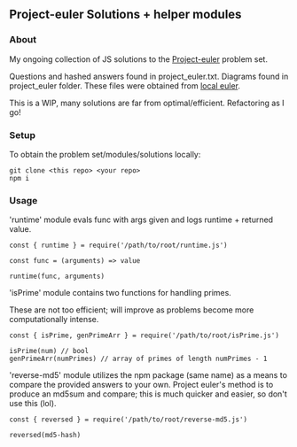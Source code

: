 ## Project-euler Solutions + helper modules

### About

My ongoing collection of JS solutions to the [Project-euler](https://projecteuler.net/) problem set. 

Questions and hashed answers found in project_euler.txt. Diagrams found in project_euler folder. These files were obtained from [local euler](http://kmkeen.com/local-euler/2008-07-16-07-33-00.html).

This is a WIP, many solutions are far from optimal/efficient. Refactoring as I go!

### Setup

To obtain the problem set/modules/solutions locally:

```
git clone <this repo> <your repo>
npm i
```
### Usage

'runtime' module evals func with args given and logs runtime + returned value.
```
const { runtime } = require('/path/to/root/runtime.js')

const func = (arguments) => value

runtime(func, arguments)
```

'isPrime' module contains two functions for handling primes.

These are not too efficient; will improve as problems become more computationally intense.
```
const { isPrime, genPrimeArr } = require('/path/to/root/isPrime.js')

isPrime(num) // bool
genPrimeArr(numPrimes) // array of primes of length numPrimes - 1
```

'reverse-md5' module utilizes the npm package (same name) as a means to compare the provided answers to your own.
Project euler's method is to produce an md5sum and compare; this is much quicker and easier, so don't use this (lol).
```
const { reversed } = require('/path/to/root/reverse-md5.js')

reversed(md5-hash)
```
